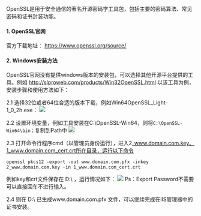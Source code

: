 OpenSSL是用于安全通信的著名开源密码学工具包，包括主要的密码算法、常见密码和证书封装功能。

#### 1. OpenSSL官网

官方下载地址： https://www.openssl.org/source/

#### 2. Windows安装方法

OpenSSL官网没有提供windows版本的安装包，可以选择其他开源平台提供的工具。例如 http://slproweb.com/products/Win32OpenSSL.html 
以该工具为例，安装步骤和使用方法如下：

2.1 选择32位或者64位合适的版本下载，例如Win64OpenSSL_Light-1_0_2h.exe：
![](http://imgcache.tce.fsphere.cn/static/mccdn.qcloud.com/static/img/cc4da6cc001f66481967485fb6a035d6/openssl-1.png)

2.2 设置环境变量，例如工具安装在C:\OpenSSL-Win64，则将`C:\OpenSSL-Win64\bin；`复制到Path中
![](http://imgcache.tce.fsphere.cn/static/mccdn.qcloud.com/static/img/48f68528c408e6b7f83956fed009f3b7/openssl-2.png)

2.3 打开命令行程序cmd（以管理员身份运行），进入2_www.domain.com.key、1_www.domain.com_cert.crt所在目录，运行以下命令
```
openssl pkcs12 -export -out www.domain.com.pfx -inkey 2_www.domain.com.key -in 1_www.domain.com_cert.crt
```
例如key和crt文件保存在 D:\ ，运行情况如下：
![](http://imgcache.tce.fsphere.cn/static/mccdn.qcloud.com/static/img/2388c2fe32dc0bbe32347566fdfb6464/openssl-3.png)
Ps：Export Password不需要可以直接回车不进行输入。

2.4 则在 D:\ 已生成www.domain.com.pfx 文件，可以继续完成在IIS管理器中的证书安装。